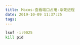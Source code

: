 ```yaml
---
title: Macos-查看端口占用-杀死进程
date: 2019-10-09 11:37:25
tags:
---
```


``` bash
lsof -i:9025
kill pid
```

